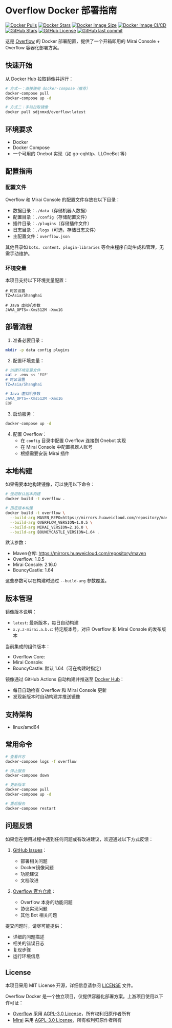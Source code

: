 # Overflow Docker 部署指南

[![Docker Pulls](https://img.shields.io/docker/pulls/sdjnmxd/overflow)](https://hub.docker.com/r/sdjnmxd/overflow) [![Docker Stars](https://img.shields.io/docker/stars/sdjnmxd/overflow)](https://hub.docker.com/r/sdjnmxd/overflow) [![Docker Image Size](https://img.shields.io/docker/image-size/sdjnmxd/overflow/latest)](https://hub.docker.com/r/sdjnmxd/overflow) [![Docker Image CI/CD](https://github.com/sdjnmxd/overflow-docker/actions/workflows/docker-publish.yml/badge.svg)](https://github.com/sdjnmxd/overflow-docker/actions/workflows/docker-publish.yml) [![GitHub Stars](https://img.shields.io/github/stars/sdjnmxd/overflow-docker.svg?logo=github)](https://github.com/sdjnmxd/overflow-docker) [![GitHub License](https://img.shields.io/github/license/sdjnmxd/overflow-docker)](https://github.com/sdjnmxd/overflow-docker/blob/main/LICENSE) [![GitHub last commit](https://img.shields.io/github/last-commit/sdjnmxd/overflow-docker)](https://github.com/sdjnmxd/overflow-docker/commits/main)

这是 [Overflow](https://github.com/MrXiaoM/Overflow) 的 Docker 部署配置，提供了一个开箱即用的 Mirai Console + Overflow 容器化部署方案。

## 快速开始

从 Docker Hub 拉取镜像并运行：

```bash
# 方式一：直接使用 docker-compose（推荐）
docker-compose pull
docker-compose up -d

# 方式二：手动拉取镜像
docker pull sdjnmxd/overflow:latest
```

## 环境要求

- Docker
- Docker Compose
- 一个可用的 Onebot 实现（如 go-cqhttp、LLOneBot 等）

## 配置指南

### 配置文件
Overflow 和 Mirai Console 的配置文件存放在以下目录：
- 数据目录：`./data`（存储机器人数据）
- 配置目录：`./config`（存储配置文件）
- 插件目录：`./plugins`（存储插件文件）
- 日志目录：`./logs`（可选，存储日志文件）
- 主配置文件：`overflow.json`

其他目录如 `bots`、`content`、`plugin-libraries` 等会由程序自动生成和管理，无需手动维护。

### 环境变量
本项目支持以下环境变量配置：

```env
# 时区设置
TZ=Asia/Shanghai

# Java 虚拟机参数
JAVA_OPTS=-Xms512M -Xmx1G
```

## 部署流程

1. 准备必要目录：
```bash
mkdir -p data config plugins
```

2. 配置环境变量：
```bash
# 创建环境变量文件
cat > .env << 'EOF'
# 时区设置
TZ=Asia/Shanghai

# Java 虚拟机参数
JAVA_OPTS=-Xms512M -Xmx1G
EOF
```

3. 启动服务：
```bash
docker-compose up -d
```

4. 配置 Overflow：
   - 在 `config` 目录中配置 Overflow 连接到 Onebot 实现
   - 在 Mirai Console 中配置机器人账号
   - 根据需要安装 Mirai 插件

## 本地构建

如果需要本地构建镜像，可以使用以下命令：

```bash
# 使用默认版本构建
docker build -t overflow .

# 指定版本构建
docker build -t overflow \
  --build-arg MAVEN_REPO=https://mirrors.huaweicloud.com/repository/maven \
  --build-arg OVERFLOW_VERSION=1.0.5 \
  --build-arg MIRAI_VERSION=2.16.0 \
  --build-arg BOUNCYCASTLE_VERSION=1.64 .
```

默认参数：
- Maven仓库: https://mirrors.huaweicloud.com/repository/maven
- Overflow: 1.0.5
- Mirai Console: 2.16.0
- BouncyCastle: 1.64

这些参数可以在构建时通过 `--build-arg` 参数覆盖。

## 版本管理

镜像版本说明：
- `latest`: 最新版本，每日自动构建
- `x.y.z-mirai.a.b.c`: 特定版本号，对应 Overflow 和 Mirai Console 的发布版本

当前集成的组件版本：
- Overflow Core: 
- Mirai Console: 
- BouncyCastle: 默认 1.64（可在构建时指定）

镜像通过 GitHub Actions 自动构建并推送至 [Docker Hub](https://hub.docker.com/r/sdjnmxd/overflow)：
- 每日自动检查 Overflow 和 Mirai Console 更新
- 发现新版本时自动构建并推送镜像

## 支持架构

- linux/amd64

## 常用命令

```bash
# 查看日志
docker-compose logs -f overflow

# 停止服务
docker-compose down

# 更新版本
docker-compose pull
docker-compose up -d

# 重启服务
docker-compose restart
```

## 问题反馈

如果您在使用过程中遇到任何问题或有改进建议，欢迎通过以下方式反馈：

1. [GitHub Issues](../../issues)：
   - 部署相关问题
   - Docker镜像问题
   - 功能建议
   - 文档改进

2. [Overflow 官方仓库](https://github.com/MrXiaoM/Overflow/issues)：
   - Overflow 本身的功能问题
   - 协议实现问题
   - 其他 Bot 相关问题

提交问题时，请尽可能提供：
- 详细的问题描述
- 相关的错误日志
- 复现步骤
- 运行环境信息

## License

本项目采用 MIT License 开源，详细信息请参阅 [LICENSE](LICENSE) 文件。

Overflow Docker 是一个独立项目，仅提供容器化部署方案。上游项目使用以下许可证：
- [Overflow](https://github.com/MrXiaoM/Overflow) 采用 [AGPL-3.0 License](https://github.com/MrXiaoM/Overflow/blob/main/LICENSE)，所有权利归原作者所有
- [Mirai](https://github.com/mamoe/mirai) 采用 [AGPL-3.0 License](https://github.com/mamoe/mirai/blob/dev/LICENSE)，所有权利归原作者所有